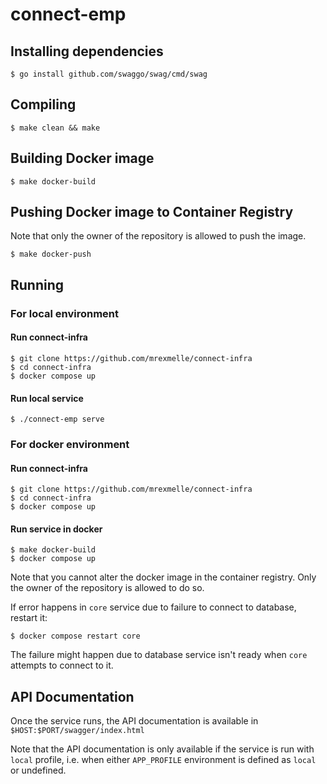 # connect-emp

## Installing dependencies

```
$ go install github.com/swaggo/swag/cmd/swag
```

## Compiling

```
$ make clean && make
```

## Building Docker image

```
$ make docker-build
```

## Pushing Docker image to Container Registry

Note that only the owner of the repository is allowed to push the image. 

```
$ make docker-push
```

## Running

### For local environment

#### Run connect-infra
```
$ git clone https://github.com/mrexmelle/connect-infra
$ cd connect-infra
$ docker compose up
```

#### Run local service
```
$ ./connect-emp serve
```

### For docker environment

#### Run connect-infra
```
$ git clone https://github.com/mrexmelle/connect-infra
$ cd connect-infra
$ docker compose up
```

#### Run service in docker
```
$ make docker-build
$ docker compose up
```
Note that you cannot alter the docker image in the container registry. Only the owner of the repository is allowed to do so.

If error happens in `core` service due to failure to connect to database, restart it:
```
$ docker compose restart core
```
The failure might happen due to database service isn't ready when `core` attempts to connect to it.


## API Documentation
Once the service runs, the API documentation is available in `$HOST:$PORT/swagger/index.html`

Note that the API documentation is only available if the service is run with `local` profile, i.e. when either `APP_PROFILE` environment is defined as `local` or undefined.